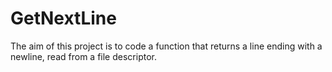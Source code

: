 # GetNextLine

The aim of this project is to code a function that returns a line ending with a newline, read from a file descriptor.
